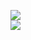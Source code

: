 [![](https://img.shields.io/badge/Made%20With-Github%20Spray-lightgrey.svg?style=for-the-badge&logo=github)](https://github.com/Annihil/github-spray#3300)  
[![](https://i.imgur.com/2DrTn0Z.gif)](https://github.com/Annihil/github-spray)